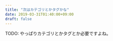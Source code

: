 ```yaml
---
title: "次はカテゴリとかタグかな"
date: 2019-03-31T01:40:00+09:00
draft: false
---
```

TODO: やっぱりカテゴリとかタグとか必要ですよね。
